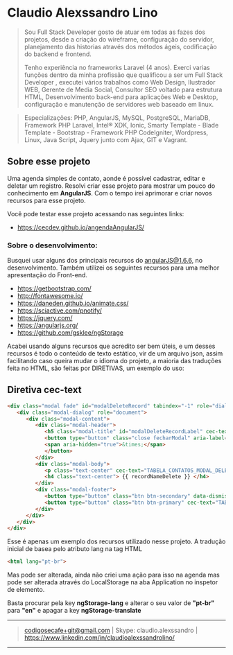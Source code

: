 # Claudio Alexssandro Lino

>Sou Full Stack Developer gosto de atuar em todas as fazes dos projetos, desde a criação do wireframe, configuração do servidor, planejamento das historias através dos métodos ágeis, codificação do backend e frontend. 
>
>Tenho experiência no frameworks Laravel (4 anos). Exerci varias funções dentro da minha profissão que qualificou a ser um Full Stack Developer , executei vários trabalhos como Web Design, Ilustrador WEB, Gerente de Media Social, Consultor SEO voltado para estrutura HTML, Desenvolvimento back-end para aplicações Web e Desktop, configuração e manutenção de servidores web baseado em linux. 
>

>Especializações: PHP, AngularJS, MySQL, PostgreSQL, MariaDB, Framework PHP Laravel, Intel® XDK, Ionic, Smarty Template - Blade Template - Bootstrap - Framework PHP CodeIgniter, Wordpress, Linux, Java Script, Jquery junto com Ajax, GIT e Vagrant.

## Sobre esse projeto

Uma agenda simples de contato, aonde é possível cadastrar, editar e deletar um registro.
Resolvi criar esse projeto para mostrar um pouco do conhecimento em **AngularJS**. Com o tempo irei aprimorar e criar novos recursos para esse projeto.

Você pode testar esse projeto acessando nas seguintes links: 


- https://cecdev.github.io/angendaAngularJS/

### Sobre o desenvolvimento:
Busquei usar alguns dos principais recursos do angularJS@1.6.6, no desenvolvimento. Também utilizei os seguintes recursos para uma melhor apresentação do Front-end.

- https://getbootstrap.com/
- http://fontawesome.io/
- https://daneden.github.io/animate.css/
- https://sciactive.com/pnotify/
- https://jquery.com/
- https://angularjs.org/
- https://github.com/gsklee/ngStorage

Acabei usando alguns recursos que acredito ser bem úteis, e um desses recursos é todo o conteúdo de texto estático, vir de um arquivo json, assim facilitando caso queira mudar o idioma do projeto, a maioria das traduções feita no HTML, são feitas por DIRETIVAS, um exemplo do uso:

Diretiva **cec-text**
---
```html
<div class="modal fade" id="modalDeleteRecord" tabindex="-1" role="dialog" aria-labelledby="modalDeleteRecordLabel" aria-hidden="true">
   <div class="modal-dialog" role="document">
      <div class="modal-content">
         <div class="modal-header">
            <h5 class="modal-title" id="modalDeleteRecordLabel" cec-text="TABELA_CONTATOS_MODAL_DELETAR_TITLE"></h5>
            <button type="button" class="close fecharModal" aria-label="Close" ng-click="closeModal()">
            <span aria-hidden="true">&times;</span>
            </button>
         </div>
         <div class="modal-body">
            <p class="text-center" cec-text="TABELA_CONTATOS_MODAL_DELETAR_TEXTO_CONFIRMACAO"></p>
            <h4 class="text-center"> {{ recordNameDelete }} </h4>
         </div>
         <div class="modal-footer">
            <button type="button" class="btn btn-secondary" data-dismiss="modal" cec-text="TABELA_CONTATOS_MODAL_DELETAR_BTN_CANCELAR"></button>
            <button type="button" class="btn btn-primary" cec-text="TABELA_CONTATOS_MODAL_DELETAR_BTN_SIM" ng-click="confirmDeleteRecord()"></button>
         </div>
      </div>
   </div>
</div>
```
Esse é apenas um exemplo dos recursos utilizado nesse projeto. 
A tradução inicial de basea pelo atributo lang na tag HTML
```html
<html lang="pt-br">
```
Mas pode ser alterada, ainda não criei uma ação para isso na agenda mas pode ser alterada através do LocalStorage na aba Application no inspetor de elemento.

Basta procurar pela key **ngStorage-lang** e alterar o seu valor de **"pt-br"** para **"en"** e apagar a key **ngStorage-translate**




---
> codigosecafe+git@gmail.com | Skype: claudio.alexssandro | https://www.linkedin.com/in/claudioalexssandrolino/
---
